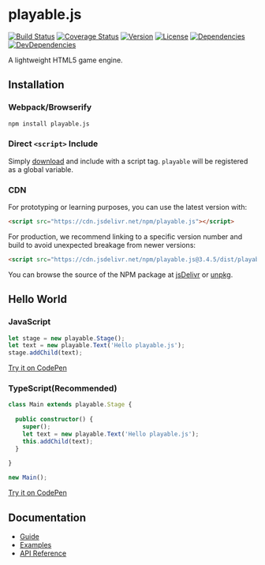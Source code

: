 # playable.js

[![Build Status][build-image]][build-url]
[![Coverage Status][coverage-image]][coverage-url]
[![Version][version-image]][version-url]
[![License][license-image]][license-url]
[![Dependencies][dep-image]][dep-url]
[![DevDependencies][dev-dep-image]][dev-dep-url]

A lightweight HTML5 game engine.

## Installation

### Webpack/Browserify

```bash
npm install playable.js
```

### Direct `<script>` Include

Simply [download](https://github.com/Lanfei/playable.js/releases) and include with a script tag. `playable` will be registered as a global variable.

### CDN

For prototyping or learning purposes, you can use the latest version with:

```html
<script src="https://cdn.jsdelivr.net/npm/playable.js"></script>
```

For production, we recommend linking to a specific version number and build to avoid unexpected breakage from newer versions:

```html
<script src="https://cdn.jsdelivr.net/npm/playable.js@3.4.5/dist/playable.min.js"></script>
```

You can browse the source of the NPM package at [jsDelivr](https://cdn.jsdelivr.net/npm/playable.js/) or [unpkg](https://unpkg.com/playable.js/).

## Hello World

### JavaScript

```js
let stage = new playable.Stage();
let text = new playable.Text('Hello playable.js');
stage.addChild(text);
```

[Try it on CodePen](https://codepen.io/Lanfei/pen/WPzBLW/left/?editors=0010)

### TypeScript(Recommended)

```typescript
class Main extends playable.Stage {
  
  public constructor() {
    super();
    let text = new playable.Text('Hello playable.js');
    this.addChild(text);
  }
  
}

new Main();
```

[Try it on CodePen](https://codepen.io/Lanfei/pen/qgoeZg/left/?editors=0010)

## Documentation

- [Guide](http://lanfei.github.io/playable.js/)
- [Examples](http://lanfei.github.io/playable.js/examples/)
- [API Reference](http://lanfei.github.io/playable.js/docs/)

[build-url]: https://circleci.com/gh/Lanfei/playable.js
[build-image]: https://img.shields.io/circleci/project/github/Lanfei/playable.js.svg
[coverage-url]: https://coveralls.io/github/Lanfei/playable.js
[coverage-image]: https://coveralls.io/repos/github/Lanfei/playable.js/badge.svg
[version-url]: https://npmjs.org/package/playable.js
[version-image]: https://img.shields.io/npm/v/playable.js.svg
[license-url]: https://github.com/Lanfei/playable.js/blob/master/LICENSE
[license-image]: https://img.shields.io/npm/l/playable.js.svg
[dep-url]: https://david-dm.org/Lanfei/playable.js
[dep-image]: https://david-dm.org/Lanfei/playable.js/status.svg
[dev-dep-url]: https://david-dm.org/Lanfei/playable.js?type=dev
[dev-dep-image]: https://david-dm.org/Lanfei/playable.js/dev-status.svg
